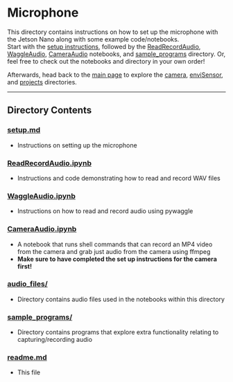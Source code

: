 # Microphone

This directory contains instructions on how to set up the microphone with the Jetson Nano along with some example code/notebooks.  
Start with the [setup instructions](https://github.com/ddiLab/SageEdu/blob/main/microphone/setup.md), followed by the [ReadRecordAudio](https://github.com/ddiLab/SageEdu/blob/main/microphone/ReadRecordAudio.ipynb), [WaggleAudio](https://github.com/ddiLab/SageEdu/blob/main/microphone/WaggleAudio.ipynb), [CameraAudio](https://github.com/ddiLab/SageEdu/blob/main/microphone/CameraAudio.ipynb) notebooks, and [sample_programs](https://github.com/ddiLab/SageEdu/blob/main/microphone/sample_programs) directory. Or, feel free to check out the notebooks and directory in your own order!   

Afterwards, head back to the [main page](https://github.com/ddiLab/SageEdu) to explore the [camera](https://github.com/ddiLab/SageEdu/tree/main/camera), [enviSensor](https://github.com/ddiLab/SageEdu/tree/main/enviSensor), and [projects](https://github.com/ddiLab/SageEdu/tree/main/projects) directories.

---

## Directory Contents

### [setup.md](https://github.com/ddiLab/SageEdu/blob/main/microphone/setup.md)
* Instructions on setting up the microphone 

### [ReadRecordAudio.ipynb](https://github.com/ddiLab/SageEdu/blob/main/microphone/ReadRecordAudio.ipynb)
* Instructions and code demonstrating how to read and record WAV files

### [WaggleAudio.ipynb](https://github.com/ddiLab/SageEdu/blob/main/microphone/WaggleAudio.ipynb)
* Instructions on how to read and record audio using pywaggle

### [CameraAudio.ipynb](https://github.com/ddiLab/SageEdu/blob/main/microphone/CommandsVideoAudio.ipynb)
* A notebook that runs shell commands that can record an MP4 video from the camera and grab just audio from the camera using ffmpeg
* **Make sure to have completed the set up instructions for the camera first!**

### [audio_files/](https://github.com/ddiLab/SageEdu/tree/main/microphone/audio_files)
* Directory contains audio files used in the notebooks within this directory

### [sample_programs/](https://github.com/ddiLab/SageEdu/tree/main/microphone/sample_programs)
* Directory contains programs that explore extra functionality relating to capturing/recording audio

### [readme.md](https://github.com/ddiLab/SageEdu/blob/main/microphone/readme.md)
* This file
